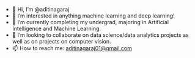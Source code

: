 - 👋 Hi, I’m @aditinagaraj
- 👀 I’m interested in anything machine learning and deep learning!
- 🌱 I’m currently completing my undergrad, majoring in Artificial Intelligence and Machine Learning.
- 💞️ I’m looking to collaborate on data science/data analytics projects as well as on projects on computer vision.
- 📫 How to reach me: aditinagaraj01@gmail.com

<!---
aditinagaraj/aditinagaraj is a ✨ special ✨ repository because its `README.md` (this file) appears on your GitHub profile.
You can click the Preview link to take a look at your changes.
--->
